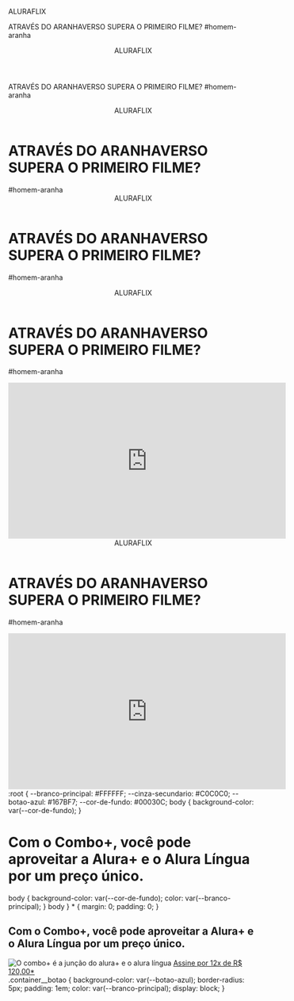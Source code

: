 ALURAFLIX

ATRAVÉS DO ARANHAVERSO SUPERA O PRIMEIRO FILME?
#homem-aranha
<header>ALURAFLIX</header>

ATRAVÉS DO ARANHAVERSO SUPERA O PRIMEIRO FILME?
#homem-aranha
<header>ALURAFLIX</header>


<h1>ATRAVÉS DO ARANHAVERSO SUPERA O PRIMEIRO FILME?</h1>
#homem-aranha
<header>ALURAFLIX</header>


<h1>ATRAVÉS DO ARANHAVERSO SUPERA O PRIMEIRO FILME?</h1>
<p>#homem-aranha</p>
<header>ALURAFLIX</header>


<h1>ATRAVÉS DO ARANHAVERSO SUPERA O PRIMEIRO FILME?</h1>
<p>#homem-aranha</p>



<iframe width="560" height="315" src="https://www.youtube.com/embed/gt_fAE1Eg2Q?si=c93nZtO1DTNYueO4" title="YouTube video player" frameborder="0" allow="accelerometer; autoplay; clipboard-write
  ; encrypted-media; gyroscope; picture-in-picture; web-share" referrerpolicy="strict-origin-when-cross-origin" allowfullscreen></iframe>
  <body>

<header>ALURAFLIX</header>


<h1>ATRAVÉS DO ARANHAVERSO SUPERA O PRIMEIRO FILME?</h1>
<p>#homem-aranha</p>



<iframe width="560" height="315" src="https://www.youtube.com/embed/gt_fAE1Eg2Q?si=c93nZtO1DTNYueO4" title="YouTube video player" frameborder="0" allow="accelerometer; autoplay; clipboard-write; encrypted-media; gyroscope; picture-in-picture; web-share" referrerpolicy="strict-origin-when-cross-origin" allowfullscreen></iframe>



<body>
:root {
    --branco-principal: #FFFFFF;
    --cinza-secundario: #C0C0C0;
    --botao-azul: #167BF7;
    --cor-de-fundo: #00030C;
    body {
    background-color: var(--cor-de-fundo);
}
<body>
    <h1>Com o Combo+, você pode aproveitar a Alura+ e o Alura Língua por um preço único.</h1>
</body>
body {
    background-color: var(--cor-de-fundo);
    color: var(--branco-principal);
}
body 
}
* {
    margin: 0;
    padding: 0;
}
<section class="container principal">
        <h1>Com o Combo+, você pode aproveitar a Alura+ e o Alura Língua por um preço único.</h1>
        <img src="img/Combo.png" alt="O combo+ é a junção do alura+ e o alura língua">
        <a href="www.alura.com.br" class="container__botao">Assine por 12x de R$ 120,00*</a>
</section>
.container__botao {
    background-color: var(--botao-azul);
    border-radius: 5px;
    padding: 1em;
    color: var(--branco-principal);
    display: block;
}
<body>
    
</body>
